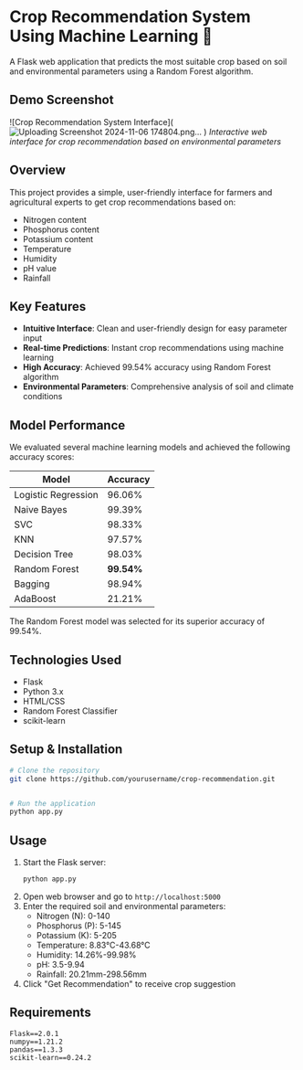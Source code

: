 # Crop Recommendation System Using Machine Learning 🌱

A Flask web application that predicts the most suitable crop based on soil and environmental parameters using a Random Forest algorithm.

## Demo Screenshot
![Crop Recommendation System Interface](![Uploading Screenshot 2024-11-06 174804.png…]()
)
*Interactive web interface for crop recommendation based on environmental parameters*

## Overview
This project provides a simple, user-friendly interface for farmers and agricultural experts to get crop recommendations based on:
- Nitrogen content
- Phosphorus content
- Potassium content
- Temperature
- Humidity
- pH value
- Rainfall

## Key Features
- **Intuitive Interface**: Clean and user-friendly design for easy parameter input
- **Real-time Predictions**: Instant crop recommendations using machine learning
- **High Accuracy**: Achieved 99.54% accuracy using Random Forest algorithm
- **Environmental Parameters**: Comprehensive analysis of soil and climate conditions

## Model Performance
We evaluated several machine learning models and achieved the following accuracy scores:

| Model | Accuracy |
|------------------------|-----------------| 
| Logistic Regression | 96.06% |
| Naive Bayes | 99.39% |
| SVC | 98.33% |
| KNN | 97.57% |
| Decision Tree | 98.03% |
| Random Forest | **99.54%** |
| Bagging | 98.94% |
| AdaBoost | 21.21% |

The Random Forest model was selected for its superior accuracy of 99.54%.

## Technologies Used
- Flask
- Python 3.x
- HTML/CSS
- Random Forest Classifier
- scikit-learn

## Setup & Installation
```bash
# Clone the repository
git clone https://github.com/yourusername/crop-recommendation.git


# Run the application
python app.py
```


## Usage
1. Start the Flask server:
   ```bash
   python app.py
   ```
2. Open web browser and go to `http://localhost:5000`
3. Enter the required soil and environmental parameters:
   - Nitrogen (N): 0-140
   - Phosphorus (P): 5-145
   - Potassium (K): 5-205
   - Temperature: 8.83°C-43.68°C
   - Humidity: 14.26%-99.98%
   - pH: 3.5-9.94
   - Rainfall: 20.21mm-298.56mm
4. Click "Get Recommendation" to receive crop suggestion

## Requirements
```
Flask==2.0.1
numpy==1.21.2
pandas==1.3.3
scikit-learn==0.24.2
```

